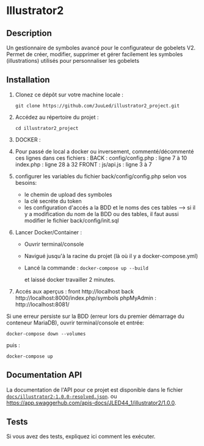 # Illustrator2

## Description

Un gestionnaire de symboles avancé pour le configurateur de gobelets V2. Permet de créer, modifier, supprimer et gérer facilement les symboles (illustrations) utilisés pour personnaliser les gobelets

## Installation

1. Clonez ce dépôt sur votre machine locale :

	```git clone https://github.com/JuuLed/illustrator2_project.git```


2. Accédez au répertoire du projet :

	```cd illustrator2_project```

3. DOCKER :

1. Pour passé de local a docker ou inversement, commenté/décommenté ces lignes dans ces fichiers :
	BACK :
		config/config.php : ligne 7 à 10
		index.php	 : ligne 28 à 32
	FRONT :
		js/api.js	 : ligne 3 à 7

2. configurer les variables du fichier back/config/config.php selon vos besoins:
	- le chemin de upload des symboles
	- la clé secréte du token
	- les configuration d'accés a la BDD et le noms des ces tables
	 --> si il y a modification du nom de la BDD ou des tables, il faut aussi modifier le fichier back/config/init.sql

3. Lancer Docker/Container :
	- Ouvrir terminal/console
	- Navigué jusqu'à la racine du projet (là où il y a docker-compose.yml)
	- Lancé la commande : 
		```docker-compose up --build```
		
		et laissé docker travailler 2 minutes.

4. Accés aux aperçus :
	front 
		http://localhost
	back
		http://localhost:8000/index.php/symbols
	phpMyAdmin :
		http://localhost:8081/


Si une erreur persiste sur la BDD (erreur lors du premier démarrage du conteneur MariaDB), ouvrir terminal/console et entrée:

```docker-compose down --volumes```

puis :

```docker-compose up```

## Documentation API

La documentation de l'API pour ce projet est disponible dans le fichier [`docs/illustrator2-1.0.0-resolved.json`](docs/illustrator2-1.0.0-resolved.json).
ou https://app.swaggerhub.com/apis-docs/JLED44_1/illustrator2/1.0.0.

## Tests

Si vous avez des tests, expliquez ici comment les exécuter.

